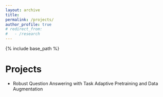 ```yaml
---
layout: archive
title:
permalink: /projects/
author_profile: true
# redirect_from: 
#   - /research
---
```


{% include base_path %}

Projects
======
* Robust Question Answering with Task Adaptive Pretraining and Data Augmentation